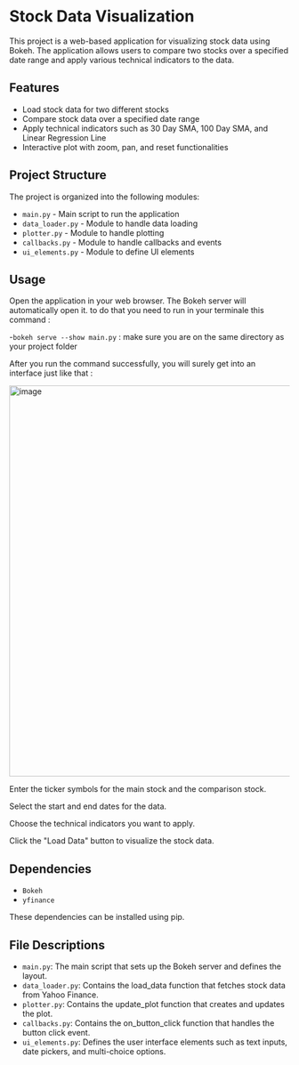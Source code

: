 # Stock Data Visualization

This project is a web-based application for visualizing stock data using Bokeh. The application allows users to compare two stocks over a specified date range and apply various technical indicators to the data.

## Features

- Load stock data for two different stocks
- Compare stock data over a specified date range
- Apply technical indicators such as 30 Day SMA, 100 Day SMA, and Linear Regression Line
- Interactive plot with zoom, pan, and reset functionalities

## Project Structure

The project is organized into the following modules:

- `main.py` - Main script to run the application
- `data_loader.py` - Module to handle data loading
- `plotter.py` - Module to handle plotting
- `callbacks.py` - Module to handle callbacks and events
- `ui_elements.py` - Module to define UI elements

## Usage

Open the application in your web browser. The Bokeh server will automatically open it. to do that you need to run in your terminale this command :

-`bokeh serve --show main.py` : make sure you are on the same directory as your project folder

After you run the command successfully, you will surely get into an interface just like that :

<img width="703" alt="image" src="https://github.com/AmineBaraich/Financial-Data-Analysis-with-Bokeh/assets/130483250/837ddeca-3760-4e56-82ec-ab81db0596f7">



Enter the ticker symbols for the main stock and the comparison stock.

Select the start and end dates for the data.

Choose the technical indicators you want to apply.

Click the "Load Data" button to visualize the stock data.

## Dependencies

- `Bokeh`
- `yfinance`

These dependencies can be installed using pip.

## File Descriptions

- `main.py`: The main script that sets up the Bokeh server and defines the layout.
- `data_loader.py`: Contains the load_data function that fetches stock data from Yahoo Finance.
- `plotter.py`: Contains the update_plot function that creates and updates the plot.
- `callbacks.py`: Contains the on_button_click function that handles the button click event.
- `ui_elements.py`: Defines the user interface elements such as text inputs, date pickers, and multi-choice options.
